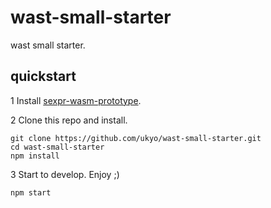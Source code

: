 # wast-small-starter

wast small starter.

## quickstart

1 Install [sexpr-wasm-prototype](https://github.com/WebAssembly/sexpr-wasm-prototype).

2 Clone this repo and install.

```
git clone https://github.com/ukyo/wast-small-starter.git
cd wast-small-starter
npm install
```

3 Start to develop. Enjoy ;)

```
npm start
```
